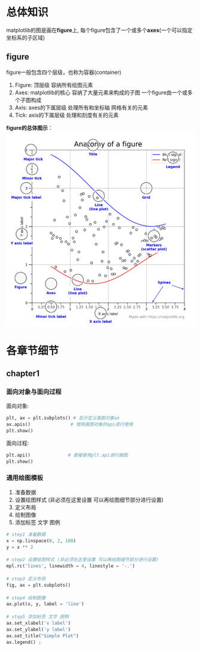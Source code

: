 # 总体知识
matplotlib的图是画在**figure**上, 每个figure包含了一个或多个**axes**(一个可以指定坐标系的子区域)  
## figure
figure一般包含四个层级，也称为容器(container)
1. Figure: 顶层级 容纳所有绘图元素
2. Axes: matplotlib的核心 容纳了大量元素来构成的子图 一个figure由一个或多个子图构成
3. Axis: axes的下属层级 处理所有和坐标轴 网格有关的元素
4. Tick: axis的下属层级 处理和刻度有关的元素

**figure的总体图示**：  
![figure](img/figure.png)  

# 各章节细节
## chapter1
### 面向对象与面向过程
面向对象:  
```python
plt, ax = plt.subplots() # 显示定义画图对象ax
ax.apis()               # 使用画图对象的api进行使用
plt.show()
```
面向过程:  
```python
plt.api()              # 直接使用plt.api进行画图
plt.show()
```
### 通用绘图模板
1. 准备数据
2. 设置绘图样式 (非必须在这里设置 可以再绘图细节部分进行设置)
3. 定义布局
4. 绘制图像
5. 添加标签 文字 图例

```python
# step1 准备数据
x = np.linspace(0, 2, 100)
y = x ** 2

# step2 设置绘图样式 (非必须在这里设置 可以再绘图细节部分进行设置)
mpl.rc('lines', linewidth = 4, linestyle = '-.')

# step3 定义布局
fig, ax = plt.subplots()

# step4 绘制图像
ax.plot(x, y, label = 'line')

# step5 添加标签 文字 图例
ax.set_xlabel('x label')
ax.set_ylabel('y label')
ax.set_title("Simple Plot")
ax.legend() ;
```